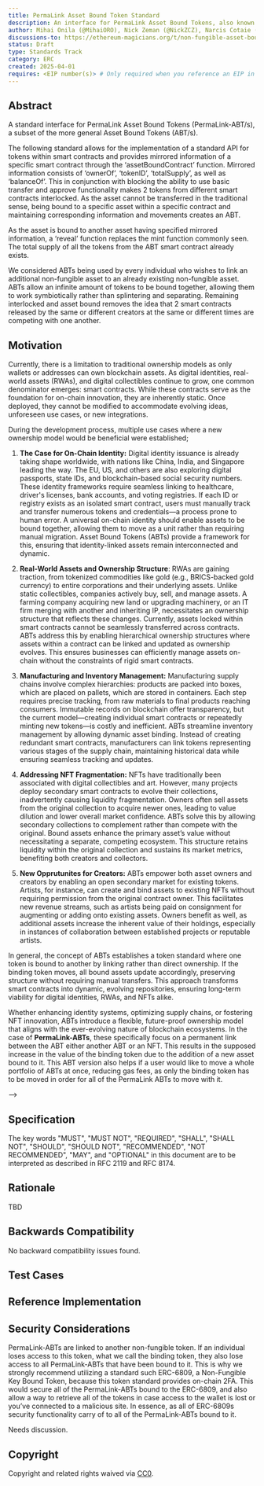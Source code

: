 ```yaml
---
title: PermaLink Asset Bound Token Standard
description: An interface for PermaLink Asset Bound Tokens, also known as a PermaLink-ABTs.
author: Mihai Onila (@MihaiORO), Nick Zeman (@NickZCZ), Narcis Cotaie (@NarcisCRO)
discussions-to: https://ethereum-magicians.org/t/non-fungible-asset-bound-token/23175
status: Draft
type: Standards Track
category: ERC
created: 2025-04-01
requires: <EIP number(s)> # Only required when you reference an EIP in the `Specification` section. Otherwise, remove this field.
---
```


## Abstract

A standard interface for PermaLink Asset Bound Tokens (PermaLink-ABT/s), a subset of the more general Asset Bound Tokens (ABT/s).

The following standard allows for the implementation of a standard API for tokens within smart contracts and provides mirrored information of a specific smart contract through the ‘assetBoundContract’ function. Mirrored information consists of ‘ownerOf’, ‘tokenID’, ‘totalSupply’, as well as ‘balanceOf’. This in conjunction with blocking the ability to use basic transfer and approve functionality makes 2 tokens from different smart contracts interlocked. As the asset cannot be transferred in the traditional sense, being bound to a specific asset within a specific contract and maintaining corresponding information and movements creates an ABT. 

As the asset is bound to another asset having specified mirrored information, a ‘reveal’ function replaces the mint function commonly seen. The total supply of all the tokens from the ABT smart contract already exists.

We considered ABTs being used by every individual who wishes to link an additional non-fungible asset to an already existing non-fungible asset. ABTs allow an infinite amount of tokens to be bound together, allowing them to work symbiotically rather than splintering and separating. Remaining interlocked and asset bound removes the idea that 2 smart contracts released by the same or different creators at the same or different times are competing with one another.

## Motivation

Currently, there is a limitation to traditional ownership models as only wallets or addresses can own blockchain assets. As digital identities, real-world assets (RWAs), and digital collectibles continue to grow, one common denominator emerges: smart contracts. While these contracts serve as the foundation for on-chain innovation, they are inherently static. Once deployed, they cannot be modified to accommodate evolving ideas, unforeseen use cases, or new integrations.

During the development process, multiple use cases where a new ownership model would be beneficial were established;

1. **The Case for On-Chain Identity:** Digital identity issuance is already taking shape worldwide, with nations like China, India, and Singapore leading the way. The EU, US, and others are also exploring digital passports, state IDs, and blockchain-based social security numbers. These identity frameworks require seamless linking to healthcare, driver's licenses, bank accounts, and voting registries.
If each ID or registry exists as an isolated smart contract, users must manually track and transfer numerous tokens and credentials—a process prone to human error. A universal on-chain identity should enable assets to be bound together, allowing them to move as a unit rather than requiring manual migration. Asset Bound Tokens (ABTs) provide a framework for this, ensuring that identity-linked assets remain interconnected and dynamic.

2. **Real-World Assets and Ownership Structure**: RWAs are gaining traction, from tokenized commodities like gold (e.g., BRICS-backed gold currency) to entire corporations and their underlying assets. Unlike static collectibles, companies actively buy, sell, and manage assets. A farming company acquiring new land or upgrading machinery, or an IT firm merging with another and inheriting IP, necessitates an ownership structure that reflects these changes.
Currently, assets locked within smart contracts cannot be seamlessly transferred across contracts. ABTs address this by enabling hierarchical ownership structures where assets within a contract can be linked and updated as ownership evolves. This ensures businesses can efficiently manage assets on-chain without the constraints of rigid smart contracts.

3. **Manufacturing and Inventory Management:** Manufacturing supply chains involve complex hierarchies: products are packed into boxes, which are placed on pallets, which are stored in containers. Each step requires precise tracking, from raw materials to final products reaching consumers. Immutable records on blockchain offer transparency, but the current model—creating individual smart contracts or repeatedly minting new tokens—is costly and inefficient.
ABTs streamline inventory management by allowing dynamic asset binding. Instead of creating redundant smart contracts, manufacturers can link tokens representing various stages of the supply chain, maintaining historical data while ensuring seamless tracking and updates.

4. **Addressing NFT Fragmentation:** NFTs have traditionally been associated with digital collectibles and art. However, many projects deploy secondary smart contracts to evolve their collections, inadvertently causing liquidity fragmentation. Owners often sell assets from the original collection to acquire newer ones, leading to value dilution and lower overall market confidence.
ABTs solve this by allowing secondary collections to complement rather than compete with the original. Bound assets enhance the primary asset’s value without necessitating a separate, competing ecosystem. This structure retains liquidity within the original collection and sustains its market metrics, benefiting both creators and collectors.

5. **New Opprutunites for Creators:** ABTs empower both asset owners and creators by enabling an open secondary market for existing tokens. Artists, for instance, can create and bind assets to existing NFTs without requiring permission from the original contract owner. This facilitates new revenue streams, such as artists being paid on consignment for augmenting or adding onto existing assets. Owners benefit as well, as additional assets increase the inherent value of their holdings, especially in instances of collaboration between established projects or reputable artists.

In general, the concept of ABTs establishes a token standard where one token is bound to another by linking rather than direct ownership. If the binding token moves, all bound assets update accordingly, preserving structure without requiring manual transfers. This approach transforms smart contracts into dynamic, evolving repositories, ensuring long-term viability for digital identities, RWAs, and NFTs alike.

Whether enhancing identity systems, optimizing supply chains, or fostering NFT innovation, ABTs introduce a flexible, future-proof ownership model that aligns with the ever-evolving nature of blockchain ecosystems. In the case of **PermaLink-ABTs**, these specifically focus on a permanent link between the ABT either another ABT or an NFT. This results in the supposed increase in the value of the binding token due to the addition of a new asset bound to it. This ABT version also helps if a user would like to move a whole portfolio of ABTs at once, reducing gas fees, as only the binding token has to be moved in order for all of the PermaLink ABTs to move with it.







-->

## Specification

<!--
  The Specification section should describe the syntax and semantics of any new feature. The specification should be detailed enough to allow competing, interoperable implementations for any of the current Ethereum platforms (besu, erigon, ethereumjs, go-ethereum, nethermind, or others).

  It is recommended to follow RFC 2119 and RFC 8170. Do not remove the key word definitions if RFC 2119 and RFC 8170 are followed.

  TODO: Remove this comment before submitting
-->

The key words "MUST", "MUST NOT", "REQUIRED", "SHALL", "SHALL NOT", "SHOULD", "SHOULD NOT", "RECOMMENDED", "NOT RECOMMENDED", "MAY", and "OPTIONAL" in this document are to be interpreted as described in RFC 2119 and RFC 8174.

## Rationale

<!--
  The rationale fleshes out the specification by describing what motivated the design and why particular design decisions were made. It should describe alternate designs that were considered and related work, e.g. how the feature is supported in other languages.

  The current placeholder is acceptable for a draft.

  TODO: Remove this comment before submitting
-->

TBD

## Backwards Compatibility

<!--

  This section is optional.

  All EIPs that introduce backwards incompatibilities must include a section describing these incompatibilities and their severity. The EIP must explain how the author proposes to deal with these incompatibilities. EIP submissions without a sufficient backwards compatibility treatise may be rejected outright.

  The current placeholder is acceptable for a draft.

  TODO: Remove this comment before submitting
-->

No backward compatibility issues found.

## Test Cases

<!--
  This section is optional for non-Core EIPs.

  The Test Cases section should include expected input/output pairs, but may include a succinct set of executable tests. It should not include project build files. No new requirements may be introduced here (meaning an implementation following only the Specification section should pass all tests here.)
  If the test suite is too large to reasonably be included inline, then consider adding it as one or more files in `../assets/eip-####/`. External links will not be allowed

  TODO: Remove this comment before submitting
-->

## Reference Implementation

<!--
  This section is optional.

  The Reference Implementation section should include a minimal implementation that assists in understanding or implementing this specification. It should not include project build files. The reference implementation is not a replacement for the Specification section, and the proposal should still be understandable without it.
  If the reference implementation is too large to reasonably be included inline, then consider adding it as one or more files in `../assets/eip-####/`. External links will not be allowed.

  TODO: Remove this comment before submitting
-->

## Security Considerations

PermaLink-ABTs are linked to another non-fungible token. If an individual loses access to this token, what we call the binding token, they also lose access to all PermaLink-ABTs that have been bound to it. This is why we strongly recommend utilizing a standard such ERC-6809, a Non-Fungible Key Bound Token, because this token standard provides on-chain 2FA. This would secure all of the PermaLink-ABTs bound to the ERC-6809, and also allow a way to retrieve all of the tokens in case access to the wallet is lost or you’ve connected to a malicious site. In essence, as all of ERC-6809s security functionality carry of to all of the PermaLink-ABTs bound to it.

Needs discussion.

## Copyright

Copyright and related rights waived via [CC0](../LICENSE.md).
